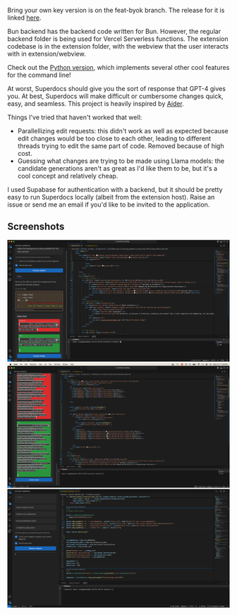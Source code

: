 Bring your own key version is on the feat-byok branch. The release for it is linked [here](https://github.com/vdaita/superdocs/releases/tag/v0.0.7-byok-alpha).

Bun backend has the backend code written for Bun. However, the regular backend folder is being used for Vercel Serverless functions. The extension codebase is in the extension folder, with the webview that the user interacts with in extension/webview.

Check out the [Python version](https://github.com/vdaita/superdocs-python), which implements several other cool features for the command line!

At worst, Superdocs should give you the sort of response that GPT-4 gives you. At best, Superdocs will make difficult or cumbersome changes quick, easy, and seamless. 
This project is heavily inspired by [Aider](https://aider.chat). 

Things I've tried that haven't worked that well:
- Parallellizing edit requests: this didn't work as well as expected because edit changes would be too close to each other, leading to different threads trying to edit the same part of code. Removed because of high cost.
- Guessing what changes are trying to be made using Llama models: the candidate generations aren't as great as I'd like them to be, but it's a cool concept and relatively cheap.

I used Supabase for authentication with a backend, but it should be pretty easy to run Superdocs locally (albeit from the extension host). Raise an issue or send me an email if you'd like to be invited to the application.

## Screenshots

![Screenshot 1](screenshots/Screenshot1.png)
![Screenshot 2](screenshots/Screenshot2.png)
![Screenshot 3](screenshots/Screenshot3.png)
